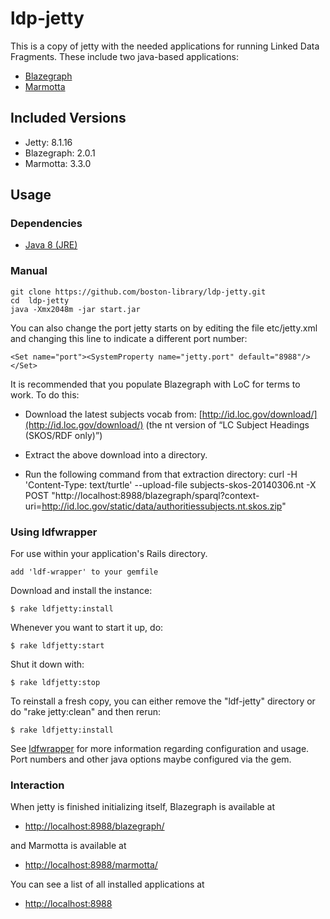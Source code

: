 ﻿# ldp-jetty

This is a copy of jetty with the needed applications for running Linked Data Fragments.  These include two java-based applications:

* [Blazegraph](https://wiki.blazegraph.com/wiki/index.php/NanoSparqlServer)
* [Marmotta](http://marmotta.apache.org/)

## Included Versions

* Jetty: 8.1.16
* Blazegraph: 2.0.1
* Marmotta: 3.3.0

## Usage

### Dependencies

* [Java 8 (JRE)](https://java.com/en/download/index.jsp)

### Manual

    git clone https://github.com/boston-library/ldp-jetty.git
    cd  ldp-jetty
    java -Xmx2048m -jar start.jar

You can also change the port jetty starts on by editing the file etc/jetty.xml and changing this line to indicate a different port number:

    <Set name="port"><SystemProperty name="jetty.port" default="8988"/></Set>

It is recommended that you populate Blazegraph with LoC for terms to work. To do this:

* Download the latest subjects vocab from: [http://id.loc.gov/download/](http://id.loc.gov/download/) (the nt version of “LC Subject Headings (SKOS/RDF only)”)

* Extract the above download into a directory.

* Run the following command from that extraction directory:
    curl -H 'Content-Type: text/turtle' --upload-file subjects-skos-20140306.nt -X POST "http://localhost:8988/blazegraph/sparql?context-uri=http://id.loc.gov/static/data/authoritiessubjects.nt.skos.zip"

### Using ldfwrapper

For use within your application's Rails directory.

    add 'ldf-wrapper' to your gemfile

Download and install the instance:

    $ rake ldfjetty:install

Whenever you want to start it up, do:

    $ rake ldfjetty:start

Shut it down with:

    $ rake ldfjetty:stop

To reinstall a fresh copy, you can either remove the "ldf-jetty" directory or do "rake jetty:clean" and then rerun:

    $ rake ldfjetty:install

See [ldfwrapper](https://github.com/boston-library/ldf-wrapper) for more information regarding configuration and usage.
Port numbers and other java options maybe configured via the gem.

### Interaction

When jetty is finished initializing itself, Blazegraph is available at

* [http://localhost:8988/blazegraph/](http://localhost:8988/blazegraph/)

and Marmotta is available at

* [http://localhost:8988/marmotta/](http://localhost:8988/marmotta/)

You can see a list of all installed applications at

* [http://localhost:8988](http://localhost:8988)

